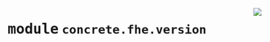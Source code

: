 <!-- markdownlint-disable -->

<a href="../../../../concrete-ml/.venv/lib/python3.9/site-packages/concrete/fhe/version.py#L0"><img align="right" style="float:right;" src="https://img.shields.io/badge/-source-cccccc?style=flat-square"></a>

# <kbd>module</kbd> `concrete.fhe.version`






